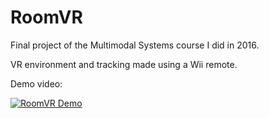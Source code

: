 # RoomVR

Final project of the Multimodal Systems course I did in 2016.

VR environment and tracking made using a Wii remote.

Demo video:

[![RoomVR Demo](https://img.youtube.com/vi/ctXEu9GAneM/0.jpg)](https://www.youtube.com/watch?v=R_ctXEu9GAneM)